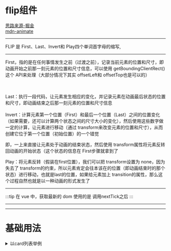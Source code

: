 # flip组件

[思路来源-掘金](https://juejin.cn/post/6844903772968206350)  
[mdn-animate](https://developer.mozilla.org/zh-CN/docs/Web/API/Element/animate)

  ---

  <red>FLIP</red> 是<red> First、Last、Invert和 Play</red>四个单词首字母的缩写,

  ---

<red>First</red>，指的是在任何事情发生之前（过渡之前），记录当前元素的位置和尺寸，即动画开始之前那一刻元素的位置和尺寸信息，可以使用 getBoundingClientRect()这个 API来处理（大部分情况下其实 offsetLeft和 offsetTop也是可以的）  

<br/>
<br/>
<red>Last</red>：执行一段代码，让元素发生相应的变化，并记录元素在动画最后状态的位置和尺寸，即动画结束之后那一刻元素的位置和尺寸信息  
<br/>
<br/>
<red>Invert</red>：计算元素第一个位置（First）和最后一个位置（Last）之间的位置变化（如果需要，还可以计算两个状态之间的尺寸大小的变化），然后使用这些数字做一定的计算，让元素进行移动（通过 transform来改变元素的位置和尺寸），从而创建它位于第一个位置（初始位置）的一个错觉

即，一上来直接让元素处于动画的结束状态，然后使用 transform属性将元素反转回动画的开始状态（这个状态的信息在 First步骤就拿到了


<red>Play</red>：将元素反转（假装在first位置），我们可以把 transform设置为 none，因为失去了 transform的约束，所以元素肯定会往本该在的位置（即动画结束时的那个状态）进行移动，也就是last的位置，如果给元素加上 transition的属性，那么这个过程自然也就是以一种动画的形式发生了


---

:::tip
在<blue> vue </blue>中，获取最新的<green> dom </green>使用的是<red> 调用nextTick之后 </red>
:::

---



---

# 基础用法
>

<ClientOnly>
  <flip></flip>
</ClientOnly>

<script setup>
  import flip from "../../../src/components/flip/index.vue" 
</script>


<details>

<summary>以card列表举例</summary>

```vue{84-112,115-122}
<template>
  <div class="container">
    <div class="action">
      <button class="btn btn-add" @click="add">增加</button>
      <button class="btn btn-shuffle" @click="shuffle">乱序</button>
      <button class="btn btn-delete" @click="delChoose">删除</button>
    </div>
    <div class="row">
      <div v-for="card of cards" :card="'card' + card.id" :key="card.id" class="card" :ref="setCardRef">
        <div class="head" @click="card.status = !card.status">
          <ul>
            <li>name: {{ card.name }}</li>
            <li>email: {{ card.email }}</li>
            <li>address: {{ card.county }}</li>
          </ul>
          <base-checkbox v-model="card.status" />
        </div>
        <div class="content">
          <span>date:{{ card.datetime }}</span> <button @click="del(card)" class="btn btn-delete">删除</button>
        </div>
      </div>
    </div>
  </div>
</template>
<script lang="ts" setup>
import Mock from "mockjs";
import { onMounted, ref, computed, reactive, nextTick, VNode } from "vue";
import { shuffle as shuffleArr } from "./utils"
import baseCheckbox from "../base/checkbox/index.vue"
interface IMock extends Mock.mockOption {
  status: boolean
}

interface INode extends HTMLDivElement {
  attributes: { card: { value: number } } & HTMLDivElement['attributes']
}

function createMock(): IMock {
  let t: Mock.mockOption = {
    name: '@name',
    county: '@county(true)',
    email: '@email',
    id: '@increment(0)',
    datetime: '@datetime',
  }
  return {
    ...Mock.mock(t),
    status: false
  }
}

let m: IMock = createMock()
const cards = ref<IMock[]>([m]);
const cardRefs = ref<INode[]>([])

// 新增
const add = () => {
  scheduleAnimation(() => {
    cards.value.unshift(createMock())
  })
}

// 删除单个
const del = (c: IMock) => {
  scheduleAnimation(() => {
    cards.value = cards.value.filter(card => card != c)
  })
}

// 多选删除
const delChoose = () => {
  scheduleAnimation(() => {
    cards.value = cards.value.filter(card => !card.status)
  })
}

// 乱序
const shuffle = () => {
  scheduleAnimation(() => {
    cards.value = shuffleArr(cards.value);
  });
}

async function scheduleAnimation(update: Function) {
  const prev = Array.from(cardRefs.value);
  // 形成以前的 dom 结构Map
  const prevRectMap = recordPosition(prev);
  update()
  await nextTick();
  // 由于是dom 复用, 更新之后获取最新的dom结构，此时页面尚未渲染
  const currentRectMap = recordPosition(prev);
  Object.keys(prevRectMap).forEach((node) => {
    const currentRect = currentRectMap[node];
    const prevRect = prevRectMap[node];
// 比较 老节点的位置 - 新节点，意味着要退回到初始位置
    const invert = {
      left: prevRect.left - currentRect.left,
      top: prevRect.top - currentRect.top,
    };

    const keyframes = [
      {
        transform: `translate(${invert.left}px, ${invert.top}px)`,
      },
      { transform: "translate(0, 0)" },
    ];
    const options = {
      duration: 300,
      easing: "cubic-bezier(0,0,0.32,1)",
    };
    currentRect.node?.animate(keyframes, options);
  })
}

// 传入节点，返回节点位置
function recordPosition(nodes: INode[]) {
  return nodes.reduce((prev, node) => {
    const rect = node.getBoundingClientRect();
    const { left, top } = rect;
    prev[node.attributes.card.value] = { left, top, node };
    return prev;
  }, [{} as any]);
}


const setCardRef = (el) => {
  el && cardRefs.value.push(el)
}

</script>
```
</details>